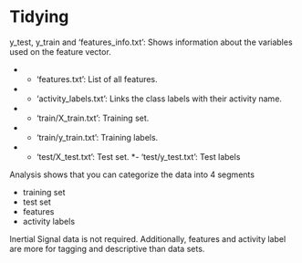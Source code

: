 # Tidying

y_test, y_train and ‘features_info.txt’: Shows information about the variables used on the feature vector. 
* - ‘features.txt’: List of all features. 
* - ‘activity_labels.txt’: Links the class labels with their activity name. 
* - ‘train/X_train.txt’: Training set. 
* - ‘train/y_train.txt’: Training labels. 
* - ‘test/X_test.txt’: Test set. 
*- ‘test/y_test.txt’: Test labels

Analysis shows that you can categorize the data into 4 segments 
* training set 
* test set 
* features 
* activity labels

Inertial Signal data is not required. Additionally, features and activity label are more for tagging and descriptive than data sets.

